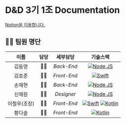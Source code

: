 # D&D 3기 1조 Documentation

[Notion을 이용합니다.](https://www.notion.so/1-HOME-008adae147e74566bb2bcaacf857c1f4)

## 🙋‍♀️ 팀원 명단

|     이름     | 담당  |  세부담당   |                                                                                    기술스택                                                                                    |
| :----------: | :---: | :---------: | :----------------------------------------------------------------------------------------------------------------------------------------------------------------------------: |
|    김동영    |   👨‍💻   | *Back-End*  |                                            [![Node JS](https://img.icons8.com/color/48/000000/nodejs.png)](https://nodejs.org/en/)                                             |
|    김호준    |   👨‍💻   | *Front-End* |                                               [![Swift](https://img.icons8.com/fluent/48/000000/swift.png)](https://swift.org/)                                                |
|    손재현    |   👨‍💻   | *Back-End*  |                                            [![Node JS](https://img.icons8.com/color/48/000000/nodejs.png)](https://nodejs.org/en/)                                             |
|    신채원    |   👩‍🎨   | *Designer*  |                                                 [![Node JS](https://img.icons8.com/flat_round/48/000000/paint-bucket.png)](#)                                                  |
| 이철우(조장) |   👨‍💻   | *Front-End* | [![Swift](https://img.icons8.com/fluent/48/000000/swift.png)](https://swift.org/)&nbsp;[![Kotlin](https://img.icons8.com/color/48/000000/kotlin.png)](https://kotlinlang.org/) |
|    황다솔    |   👨‍💻   | *Front-End* |                                            [![Kotlin](https://img.icons8.com/color/48/000000/kotlin.png)](https://kotlinlang.org/)                                             |
